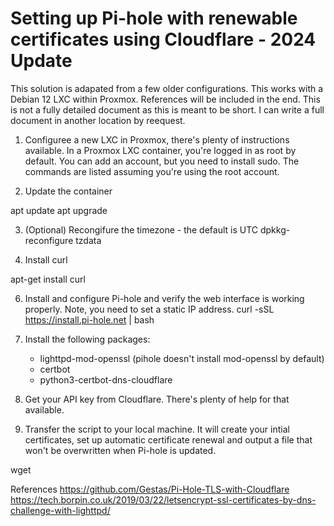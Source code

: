 # Setting up Pi-hole with renewable certificates using Cloudflare - 2024 Update

This solution is adapated from a few older configurations. This works with a Debian 12 LXC within Proxmox. References will be included in the end.
This is not a fully detailed document as this is meant to be short. I can write a full document in another location by reequest.

1. Configuree a new LXC in Proxmox, there's plenty of instructions available. In a Proxmox LXC container, you're logged in as root by default.
You can add an account, but you need to install sudo. The commands are listed assuming you're using the root account.

2. Update the container

apt update
apt upgrade

3. (Optional) Recongifure the timezone - the default is UTC
dpkkg-reconfigure tzdata

5. Install curl

apt-get install curl

6. Install and configure Pi-hole and verify the web interface is working properly. Note, you need to set a static IP address.
curl -sSL https://install.pi-hole.net | bash

7. Install the following packages:
   - lighttpd-mod-openssl (pihole doesn't install mod-openssl by default)
   - certbot
   - python3-certbot-dns-cloudflare

8. Get your API key from Cloudflare. There's plenty of help for that available.

9. Transfer the script to your local machine. It will create your intial certificates, set up automatic certificate renewal and output a file that won't be overwritten when Pi-hole is updated.

wget
 
References
https://github.com/Gestas/Pi-Hole-TLS-with-Cloudflare
https://tech.borpin.co.uk/2019/03/22/letsencrypt-ssl-certificates-by-dns-challenge-with-lighttpd/
